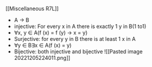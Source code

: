 [[Miscellaneous R7L]]
* A -> B
* injective: For every x in A there is exactly 1 y in B(1 to1)
* ∀x, y ∈ A(f (x) = f (y) → x = y)
* Surjective: for every y in B there is at least 1 x in A
* ∀y ∈ B∃x ∈ A(f (x) = y)
* Bijective: both injective and bijective
![[Pasted image 20221205224011.png]]
